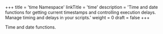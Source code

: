 +++
title = 'time Namespace'
linkTitle = 'time'
description = 'Time and date functions for getting current timestamps and controlling execution delays. Manage timing and delays in your scripts.'
weight = 0
draft = false
+++

Time and date functions.
